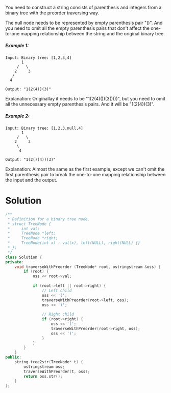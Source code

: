 You need to construct a string consists of parenthesis and integers from a binary tree with the preorder traversing way.

The null node needs to be represented by empty parenthesis pair "()". And you need to omit all the empty parenthesis pairs that don't affect the one-to-one mapping relationship between the string and the original binary tree.

##### Example 1:

```
Input: Binary tree: [1,2,3,4]
       1
     /   \
    2     3
   /    
  4     

Output: "1(2(4))(3)"
```

Explanation: Originallay it needs to be "1(2(4)())(3()())", 
but you need to omit all the unnecessary empty parenthesis pairs. 
And it will be "1(2(4))(3)".

##### Example 2:

```
Input: Binary tree: [1,2,3,null,4]
       1
     /   \
    2     3
     \  
      4 

Output: "1(2()(4))(3)"
```

Explanation: Almost the same as the first example, 
except we can't omit the first parenthesis pair to break the one-to-one mapping relationship between the input and the output.

# Solution

```cpp
/**
 * Definition for a binary tree node.
 * struct TreeNode {
 *     int val;
 *     TreeNode *left;
 *     TreeNode *right;
 *     TreeNode(int x) : val(x), left(NULL), right(NULL) {}
 * };
 */
class Solution {
private:
    void traverseWithPreorder (TreeNode* root, ostringstream &oss) {
        if (root) {
            oss << root->val;
            
            if (root->left || root->right) {
                // Left child
                oss << '(';
                traverseWithPreorder(root->left, oss);
                oss << ')';
                
                // Right child
                if (root->right) {   
                    oss << '(';
                    traverseWithPreorder(root->right, oss);
                    oss << ')';
                }
            }
        }
    }
public:
    string tree2str(TreeNode* t) {
        ostringstream oss;
        traverseWithPreorder(t, oss);
        return oss.str();
    }
};
```
